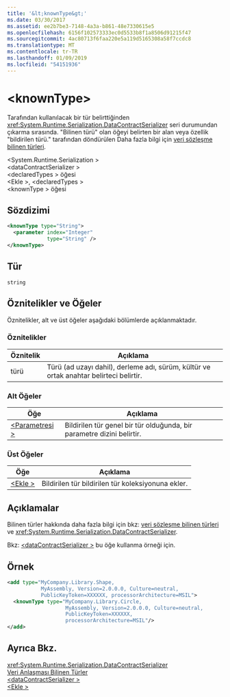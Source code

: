 ```yaml
---
title: '&lt;knownType&gt;'
ms.date: 03/30/2017
ms.assetid: ee2b7be3-7148-4a3a-b861-48e7330615e5
ms.openlocfilehash: 6156f102573333ec0d5533b8f1a8506d91215f47
ms.sourcegitcommit: 4ac80713f6faa220e5a119d5165308a58f7ccdc8
ms.translationtype: MT
ms.contentlocale: tr-TR
ms.lasthandoff: 01/09/2019
ms.locfileid: "54151936"
---
```

# <a name="ltknowntypegt"></a>&lt;knownType&gt;
Tarafından kullanılacak bir tür belirttiğinden <xref:System.Runtime.Serialization.DataContractSerializer> seri durumundan çıkarma sırasında. "Bilinen türü" olan öğeyi belirten bir alan veya özellik "bildirilen türü." tarafından döndürülen Daha fazla bilgi için [veri sözleşme bilinen türleri](../../../../../docs/framework/wcf/feature-details/data-contract-known-types.md).  
  
 \<System.Runtime.Serialization >  
\<dataContractSerializer >  
\<declaredTypes > öğesi  
\<Ekle >, \<declaredTypes >  
\<knownType > öğesi  
  
## <a name="syntax"></a>Sözdizimi  
  
```xml  
<knownType type="String">
  <parameter index="Integer"
             type="String" />
</knownType>
```  
  
## <a name="type"></a>Tür  
 `string`  
  
## <a name="attributes-and-elements"></a>Öznitelikler ve Öğeler  
 Öznitelikler, alt ve üst öğeler aşağıdaki bölümlerde açıklanmaktadır.  
  
### <a name="attributes"></a>Öznitelikler  
  
|Öznitelik|Açıklama|  
|---------------|-----------------|  
|türü|Türü (ad uzayı dahil), derleme adı, sürüm, kültür ve ortak anahtar belirteci belirtir.|  
  
### <a name="child-elements"></a>Alt Öğeler  
  
|Öğe|Açıklama|  
|-------------|-----------------|  
|[\<Parametresi >](../../../../../docs/framework/configure-apps/file-schema/wcf/parameter.md)|Bildirilen tür genel bir tür olduğunda, bir parametre dizini belirtir.|  
  
### <a name="parent-elements"></a>Üst Öğeler  
  
|Öğe|Açıklama|  
|-------------|-----------------|  
|[\<Ekle >](../../../../../docs/framework/configure-apps/file-schema/wcf/add-of-declaredtypes-element.md)|Bildirilen tür bildirilen tür koleksiyonuna ekler.|  
  
## <a name="remarks"></a>Açıklamalar  
 Bilinen türler hakkında daha fazla bilgi için bkz: [veri sözleşme bilinen türleri](../../../../../docs/framework/wcf/feature-details/data-contract-known-types.md) ve <xref:System.Runtime.Serialization.DataContractSerializer>.  
  
 Bkz: [ \<dataContractSerializer >](../../../../../docs/framework/configure-apps/file-schema/wcf/datacontractserializer-element.md) bu öğe kullanma örneği için.  
  
## <a name="example"></a>Örnek  
  
```xml  
<add type="MyCompany.Library.Shape,
           MyAssembly, Version=2.0.0.0, Culture=neutral,
           PublicKeyToken=XXXXXX, processorArchitecture=MSIL">
  <knownType type="MyCompany.Library.Circle,
                   MyAssembly, Version=2.0.0.0, Culture=neutral,
                   PublicKeyToken=XXXXXX,
                   processorArchitecture=MSIL"/>
</add>
```  
  
## <a name="see-also"></a>Ayrıca Bkz.  
 <xref:System.Runtime.Serialization.DataContractSerializer>  
 [Veri Anlaşması Bilinen Türler](../../../../../docs/framework/wcf/feature-details/data-contract-known-types.md)  
 [\<dataContractSerializer >](../../../../../docs/framework/configure-apps/file-schema/wcf/datacontractserializer-element.md)  
 [\<Ekle >](../../../../../docs/framework/configure-apps/file-schema/wcf/add-of-declaredtypes-element.md)
